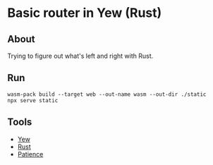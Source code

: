 # Basic router in Yew (Rust)

## About

Trying to figure out what's left and right with Rust.

## Run
```
wasm-pack build --target web --out-name wasm --out-dir ./static
npx serve static
```

## Tools

- [Yew](https://yew.rs/)
- [Rust](https://www.rust-lang.org/)
- [Patience](https://en.wikipedia.org/wiki/Patience)
